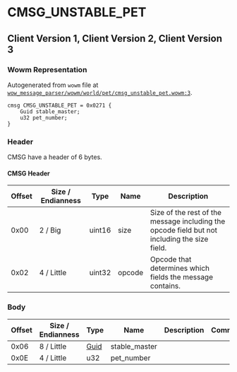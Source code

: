 # CMSG_UNSTABLE_PET

## Client Version 1, Client Version 2, Client Version 3

### Wowm Representation

Autogenerated from `wowm` file at [`wow_message_parser/wowm/world/pet/cmsg_unstable_pet.wowm:3`](https://github.com/gtker/wow_messages/tree/main/wow_message_parser/wowm/world/pet/cmsg_unstable_pet.wowm#L3).
```rust,ignore
cmsg CMSG_UNSTABLE_PET = 0x0271 {
    Guid stable_master;
    u32 pet_number;
}
```
### Header

CMSG have a header of 6 bytes.

#### CMSG Header

| Offset | Size / Endianness | Type   | Name   | Description |
| ------ | ----------------- | ------ | ------ | ----------- |
| 0x00   | 2 / Big           | uint16 | size   | Size of the rest of the message including the opcode field but not including the size field.|
| 0x02   | 4 / Little        | uint32 | opcode | Opcode that determines which fields the message contains.|

### Body

| Offset | Size / Endianness | Type | Name | Description | Comment |
| ------ | ----------------- | ---- | ---- | ----------- | ------- |
| 0x06 | 8 / Little | [Guid](../spec/packed-guid.md) | stable_master |  |  |
| 0x0E | 4 / Little | u32 | pet_number |  |  |

